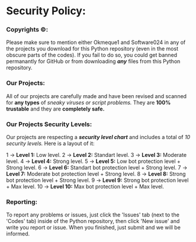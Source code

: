 # Security Policy:

### Copyrights ©:

Please make sure to mention either Okmeque1 and Software024 in any of the projects you download for this Python repository (even in the most obscure parts of the codes).
If you fail to do so, you could get banned permanantly for GitHub or from downloading ***any*** files from this Python repository.

### Our Projects:

All of our projects are carefully made and have been revised and scanned for **any types** of *sneaky viruses or script problems.* They are **100% trustable** and they are **completely safe.** 

### Our Projects Security Levels:

Our projects are respecting a ***security level chart*** and includes a total of *10 security levels.* Here is a layout of it:

1 -> **Level 1:** Low level.
2 -> **Level 2:** Standart level.
3 -> **Level 3:** Moderate level.
4 -> **Level 4:** Strong level.
5 -> **Level 5:** Low bot protection level + Strong level.
6 -> **Level 6:** Standart bot protection level + Strong level.
7 -> **Level 7:** Moderate bot protection level + Strong level.
8 -> **Level 8:** Strong bot protection level + Strong level.
9 -> **Level 9:** Strong bot protection level + Max level.
10 -> **Level 10:** Max bot protection level + Max level.

### Reporting:

To report any problems or issues, just click the 'Issues' tab (next to the 'Codes' tab) inside of the Python repository, then click 'New issue' and write you report or issue. When you finished, just submit and we will be informed.
